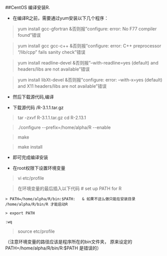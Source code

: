 ##CentOS 编译安装R.


* 在编译R之前，需要通过yum安装以下几个程序：

> yum install gcc-gfortran             &否则报”configure: error: No F77 compiler found”错误

> yum install gcc gcc-c++              &否则报”configure: error: C++ preprocessor “/lib/cpp” fails sanity check”错误

> yum install readline-devel           &否则报”–with-readline=yes (default) and headers/libs are not available”错误

> yum install libXt-devel              &否则报”configure: error: –with-x=yes (default) and X11 headers/libs are not available”错误

* 然后下载源代码,编译

* 下载源代码 /R-3.1.1.tar.gz

> tar -zxvf R-3.1.1.tar.gz
> cd R-2.13.1

> ./configure --prefix=/home/alpha/R --enable

> make

> make install

* 即可完成编译安装

* 在root权限下设置环境变量

> vi etc/profile

> 在环境变量的最后插入以下代码
    # set up PATH for R
    
    > PATH=/home/alpha/R/bin:$PATH:   & 如果不这么做只能在安装目录 /home/alpha/R/bin/R 才能启动R
    
    > export PATH
    
    :wq
    
> source etc/profile

（注意环境变量的路径应该是程序所在的bin文件夹， 原来设定的PATH=/home/alpha/R/bin/R:$PATH 是错误的）
